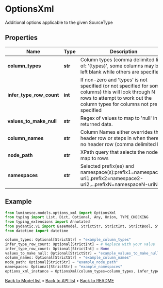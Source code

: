 # OptionsXml

Additional options applicable to the given SourceType
## Properties
Name | Type | Description | Notes
------------ | ------------- | ------------- | -------------
**column_types** | **str** | Column types (comma delimited list of: &#39;{types}&#39;, some columns may be left blank while others are specified) | [optional] 
**infer_type_row_count** | **int** | If non-zero and &#39;types&#39; is not specified (or not specified for some columns) this will look through N rows to attempt to work out the column types for columns not pre-specified | [optional] 
**values_to_make_null** | **str** | Regex of values to map to &#39;null&#39; in the returned data. | [optional] 
**column_names** | **str** | Column Names either overrides the header row or steps in when there is no header row (comma delimited list) | [optional] 
**node_path** | **str** | XPath query that selects the nodes to map to rows | [optional] 
**namespaces** | **str** | Selected prefix(es) and namespace(s):prefix1&#x3D;namespace1-uri1,prefix2&#x3D;namespace2-uri2,...prefixN&#x3D;namespaceN-uriN | [optional] 
## Example

```python
from luminesce.models.options_xml import OptionsXml
from typing import List, Dict, Optional, Any, Union, TYPE_CHECKING
from typing_extensions import Annotated
from pydantic.v1 import BaseModel, StrictStr, StrictInt, StrictBool, StrictFloat, StrictBytes, Field, validator, ValidationError, conlist, constr
from datetime import datetime

column_types: Optional[StrictStr] = "example_column_types"
infer_type_row_count: Optional[StrictInt] = # Replace with your value
infer_type_row_count: Optional[StrictInt] = None
values_to_make_null: Optional[StrictStr] = "example_values_to_make_null"
column_names: Optional[StrictStr] = "example_column_names"
node_path: Optional[StrictStr] = "example_node_path"
namespaces: Optional[StrictStr] = "example_namespaces"
options_xml_instance = OptionsXml(column_types=column_types, infer_type_row_count=infer_type_row_count, values_to_make_null=values_to_make_null, column_names=column_names, node_path=node_path, namespaces=namespaces)

```

[Back to Model list](../README.md#documentation-for-models) &#8226; [Back to API list](../README.md#documentation-for-api-endpoints) &#8226; [Back to README](../README.md)

